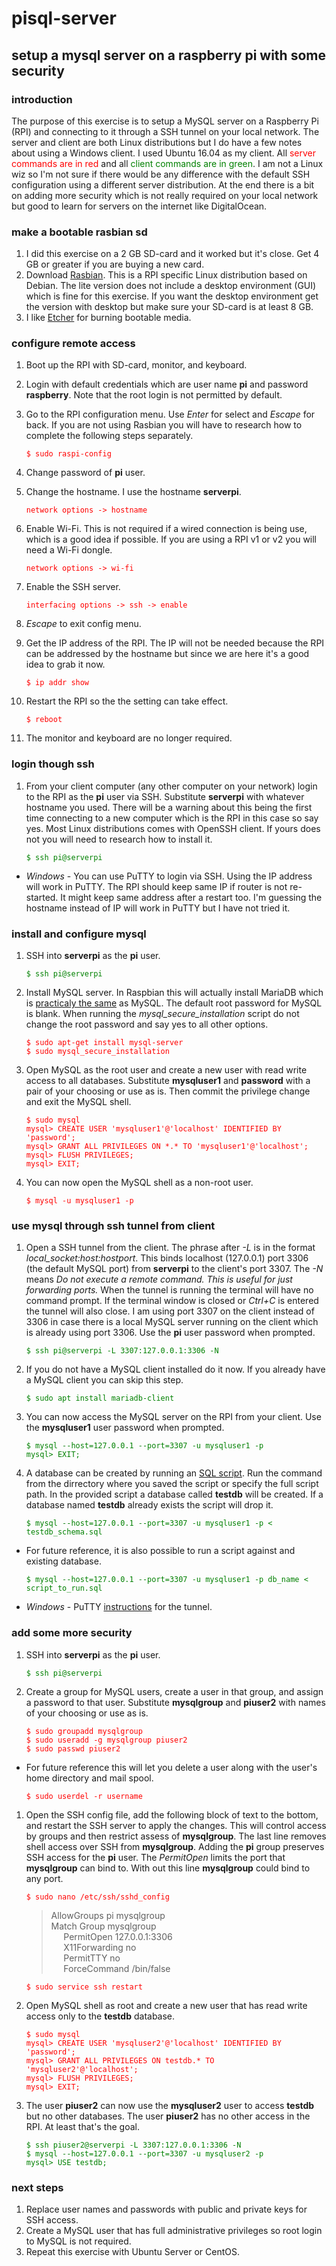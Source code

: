 # pisql-server
## setup a mysql server on a raspberry pi with some security

### introduction
The purpose of this exercise is to setup a MySQL server on a Raspberry Pi (RPI) and connecting to it through a SSH tunnel on your local network.  The server and client are both Linux distributions but I do have a few notes about using a Windows client.  I used Ubuntu 16.04 as my client.  All <span style="color:red">server commands are in red</span> and all <span style="color:green">client commands are in green</span>.  I am not a Linux wiz so I'm not sure if there would be any difference with the default SSH configuration using a different server distribution.  At the end there is a bit on adding more security which is not really required on your local network but good to learn for servers on the internet like DigitalOcean.

### make a bootable rasbian sd
1. I did this exercise on a 2 GB SD-card and it worked but it's close.  Get 4 GB or greater if you are buying a new card.
1. Download [Rasbian](https://www.raspberrypi.org/downloads/raspbian/).  This is a RPI specific Linux distribution based on Debian.  The lite version does not include a desktop environment (GUI) which is fine for this exercise.  If you want the desktop environment get the version with desktop but make sure your SD-card is at least 8 GB.
1. I like [Etcher](https://etcher.io/) for burning bootable media.

### configure remote access
1. Boot up the RPI with SD-card, monitor, and keyboard.
1. Login with default credentials which are user name **pi** and password **raspberry**.  Note that the root login is not permitted by default.
1. Go to the RPI configuration menu.  Use *Enter* for select and *Escape* for back.  If you are not using Rasbian you will have to research how to complete the following steps separately.

   <span style="color:red">`$ sudo raspi-config`</span>
   
1. Change password of **pi** user.
1. Change the hostname.  I use the hostname **serverpi**.

   <span style="color:red">`network options -> hostname`</span>
   
1. Enable Wi-Fi.  This is not required if a wired connection is being use, which is a good idea if possible.  If you are using a RPI v1 or v2 you will need a Wi-Fi dongle.

   <span style="color:red">`network options -> wi-fi`</span>

1. Enable the SSH server.

   <span style="color:red">`interfacing options -> ssh -> enable`</span>
   
1. *Escape* to exit config menu.
1. Get the IP address of the RPI.  The IP will not be needed because the RPI can be addressed by the hostname but since we are here it's a good idea to grab it now.

   <span style="color:red">`$ ip addr show`</span>
   
1. Restart the RPI so the the setting can take effect.

   <span style="color:red">`$ reboot`</span>
   
1. The monitor and keyboard are no longer required.

### login though ssh
1. From your client computer (any other computer on your network) login to the RPI as the **pi** user via SSH.  Substitute **serverpi** with whatever hostname you used.  There will be a warning about this being the first time connecting to a new computer which is the RPI in this case so say yes.  Most Linux distributions comes with OpenSSH client.  If yours does not you will need to research how to install it.

   <span style="color:green">`$ ssh pi@serverpi`</span>
   
* *Windows* - You can use PuTTY to login via SSH.  Using the IP address will work in PuTTY.  The RPI should keep same IP if router is not re-started.  It might keep same address after a restart too.  I'm guessing the hostname instead of IP will work in PuTTY but I have not tried it.

### install and configure mysql 
1. SSH into **serverpi** as the **pi** user.

   <span style="color:green">`$ ssh pi@serverpi`</span>
   
1. Install MySQL server.  In Raspbian this will actually install MariaDB which is [practicaly the same](https://blog.panoply.io/a-comparative-vmariadb-vs-mysql) as MySQL.  The default root password for MySQL is blank.  When running the *mysql_secure_installation* script do not change the root password and say yes to all other options.

   <span style="color:red">`$ sudo apt-get install mysql-server`  
   `$ sudo mysql_secure_installation`</span>
  
1. Open MySQL as the root user and create a new user with read write access to all databases.  Substitute **mysqluser1** and **password** with a pair of your choosing or use as is.  Then commit the privilege change and exit the MySQL shell.

   <span style="color:red">`$ sudo mysql`   
   `mysql> CREATE USER 'mysqluser1'@'localhost' IDENTIFIED BY 'password';`  
   `mysql> GRANT ALL PRIVILEGES ON *.* TO 'mysqluser1'@'localhost';`  
   `mysql> FLUSH PRIVILEGES;`  
   `mysql> EXIT;`</span>
   
1. You can now open the MySQL shell as a non-root user.

   <span style="color:red">`$ mysql -u mysqluser1 -p`</span>

### use mysql through ssh tunnel from client
1.  Open a SSH tunnel from the client.  The phrase after *-L* is in the format *local_socket:host:hostport*.  This binds localhost (127.0.0.1) port 3306 (the default MySQL port) from **serverpi** to the client's port 3307.  The *-N* means *Do not execute a remote command.  This is useful for just forwarding ports.*  When the tunnel is running the terminal will have no command prompt.  If the terminal window is closed or *Ctrl+C* is entered the tunnel will also close.  I am using port 3307 on the client instead of 3306 in case there is a local MySQL server running on the client which is already using port 3306.  Use the **pi** user password when prompted.

    <span style="color:green">`$ ssh pi@serverpi -L 3307:127.0.0.1:3306 -N`</span>
   
1. If you do not have a MySQL client installed do it now.  If you already have a MySQL client you can skip this step.

   <span style="color:green">`$ sudo apt install mariadb-client`</span>

1. You can now access the MySQL server on the RPI from your client.  Use the **mysqluser1** user password when prompted.

   <span style="color:green">`$ mysql --host=127.0.0.1 --port=3307 -u mysqluser1 -p `  
   `mysql> EXIT;`</span>
   
1. A database can be created by running an [SQL script](https://github.com/jhfatehi/pisql-server/blob/master/testdb_schema.sql).  Run the command from the dirrectory where you saved the script or specify the full script path.  In the provided script a database called **testdb** will be created.  If a database named **testdb** already exists the script will drop it.

   <span style="color:green">`$ mysql --host=127.0.0.1 --port=3307 -u mysqluser1 -p < testdb_schema.sql`</span>
   
* For future reference, it is also possible to run a script against and existing database.

   <span style="color:green">`$ mysql --host=127.0.0.1 --port=3307 -u mysqluser1 -p db_name < script_to_run.sql`</span>
   
* *Windows* - PuTTY [instructions](https://www.linode.com/docs/databases/mysql/create-an-ssh-tunnel-for-mysql-remote-access/) for the tunnel.

### add some more security
1. SSH into **serverpi** as the **pi** user.

   <span style="color:green">`$ ssh pi@serverpi`</span>

1. Create a group for MySQL users, create a user in that group, and assign a password to that user.  Substitute **mysqlgroup** and **piuser2** with names of your choosing or use as is.

   <span style="color:red">`$ sudo groupadd mysqlgroup`  
   `$ sudo useradd -g mysqlgroup piuser2`  
   `$ sudo passwd piuser2`</span>

* For future reference this will let you delete a user along with the user's home directory and mail spool.

   <span style="color:red">`$ sudo userdel -r username`</span>

1. Open the SSH config file, add the following block of text to the bottom, and restart the SSH server to apply the changes.  This will control access by groups and then restrict assess of **mysqlgroup**.  The last line removes shell access over SSH from **mysqlgroup**.  Adding the **pi** group preserves SSH access for the **pi** user.  The *PermitOpen* limits the port that **mysqlgroup** can bind to.  With out this line **mysqlgroup** could bind to any port.

   <span style="color:red">`$ sudo nano /etc/ssh/sshd_config`</span>
	
   >AllowGroups pi mysqlgroup  
   >Match Group mysqlgroup  
   >&nbsp;&nbsp;&nbsp;&nbsp;&nbsp;PermitOpen 127.0.0.1:3306  
   >&nbsp;&nbsp;&nbsp;&nbsp;&nbsp;X11Forwarding no  
   >&nbsp;&nbsp;&nbsp;&nbsp;&nbsp;PermitTTY no  
   >&nbsp;&nbsp;&nbsp;&nbsp;&nbsp;ForceCommand /bin/false
   
   <span style="color:red">`$ sudo service ssh restart`</span>

1. Open MySQL shell as root and create a new user that has read write access only to the **testdb** database.

   <span style="color:red">`$ sudo mysql`  
   `mysql> CREATE USER 'mysqluser2'@'localhost' IDENTIFIED BY 'password';`  
   `mysql> GRANT ALL PRIVILEGES ON testdb.* TO 'mysqluser2'@'localhost';`  
   `mysql> FLUSH PRIVILEGES;`  
   `mysql> EXIT;`</span>
   
1. The user **piuser2** can now use the **mysqluser2** user to access **testdb** but no other databases.  The user **piuser2** has no other access in the RPI.  At least that's the goal.

   <span style="color:green">`$ ssh piuser2@serverpi -L 3307:127.0.0.1:3306 -N`  
   `$ mysql --host=127.0.0.1 --port=3307 -u mysqluser2 -p`  
   `mysql> USE testdb;`</span>

### next steps
1. Replace user names and passwords with public and private keys for SSH access.
1. Create a MySQL user that has full administrative privileges so root login to MySQL is not required.
1. Repeat this exercise with Ubuntu Server or CentOS.
